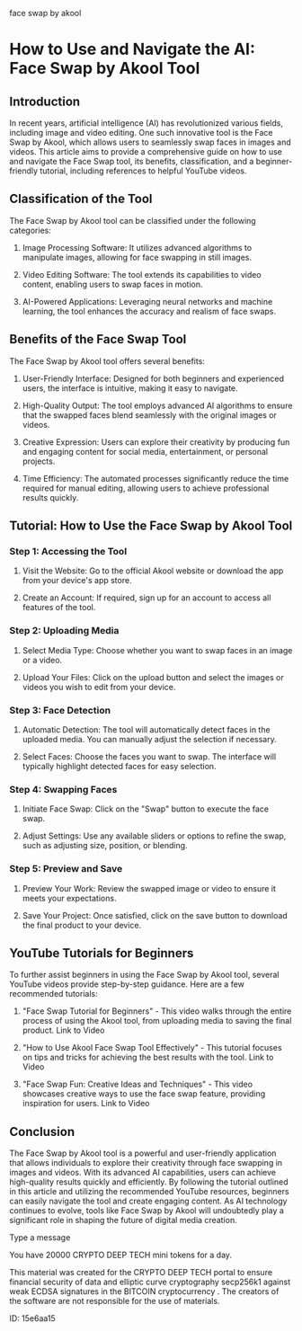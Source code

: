 face swap by akool
# How to Use and Navigate the AI: Face Swap by Akool Tool



## Introduction



In recent years, artificial intelligence (AI) has revolutionized various fields, including image and video editing. One such innovative tool is the Face Swap by Akool, which allows users to seamlessly swap faces in images and videos. This article aims to provide a comprehensive guide on how to use and navigate the Face Swap tool, its benefits, classification, and a beginner-friendly tutorial, including references to helpful YouTube videos.



## Classification of the Tool



The Face Swap by Akool tool can be classified under the following categories:



1. Image Processing Software: It utilizes advanced algorithms to manipulate images, allowing for face swapping in still images.

2. Video Editing Software: The tool extends its capabilities to video content, enabling users to swap faces in motion.

3. AI-Powered Applications: Leveraging neural networks and machine learning, the tool enhances the accuracy and realism of face swaps.



## Benefits of the Face Swap Tool



The Face Swap by Akool tool offers several benefits:



1. User-Friendly Interface: Designed for both beginners and experienced users, the interface is intuitive, making it easy to navigate.

2. High-Quality Output: The tool employs advanced AI algorithms to ensure that the swapped faces blend seamlessly with the original images or videos.

3. Creative Expression: Users can explore their creativity by producing fun and engaging content for social media, entertainment, or personal projects.

4. Time Efficiency: The automated processes significantly reduce the time required for manual editing, allowing users to achieve professional results quickly.



## Tutorial: How to Use the Face Swap by Akool Tool



### Step 1: Accessing the Tool



1. Visit the Website: Go to the official Akool website or download the app from your device's app store.

2. Create an Account: If required, sign up for an account to access all features of the tool.



### Step 2: Uploading Media



1. Select Media Type: Choose whether you want to swap faces in an image or a video.

2. Upload Your Files: Click on the upload button and select the images or videos you wish to edit from your device.



### Step 3: Face Detection



1. Automatic Detection: The tool will automatically detect faces in the uploaded media. You can manually adjust the selection if necessary.

2. Select Faces: Choose the faces you want to swap. The interface will typically highlight detected faces for easy selection.



### Step 4: Swapping Faces



1. Initiate Face Swap: Click on the "Swap" button to execute the face swap.

2. Adjust Settings: Use any available sliders or options to refine the swap, such as adjusting size, position, or blending.



### Step 5: Preview and Save



1. Preview Your Work: Review the swapped image or video to ensure it meets your expectations.

2. Save Your Project: Once satisfied, click on the save button to download the final product to your device.



## YouTube Tutorials for Beginners



To further assist beginners in using the Face Swap by Akool tool, several YouTube videos provide step-by-step guidance. Here are a few recommended tutorials:



1. "Face Swap Tutorial for Beginners" - This video walks through the entire process of using the Akool tool, from uploading media to saving the final product. Link to Video



2. "How to Use Akool Face Swap Tool Effectively" - This tutorial focuses on tips and tricks for achieving the best results with the tool. Link to Video



3. "Face Swap Fun: Creative Ideas and Techniques" - This video showcases creative ways to use the face swap feature, providing inspiration for users. Link to Video



## Conclusion



The Face Swap by Akool tool is a powerful and user-friendly application that allows individuals to explore their creativity through face swapping in images and videos. With its advanced AI capabilities, users can achieve high-quality results quickly and efficiently. By following the tutorial outlined in this article and utilizing the recommended YouTube resources, beginners can easily navigate the tool and create engaging content. As AI technology continues to evolve, tools like Face Swap by Akool will undoubtedly play a significant role in shaping the future of digital media creation.



Type a message

You have 20000 CRYPTO DEEP TECH mini tokens for a day.


This material was created for the  CRYPTO DEEP TECH portal  to ensure financial security of data and elliptic curve cryptography  secp256k1 against weak ECDSA  signatures   in the  BITCOIN cryptocurrency . The creators of the software are not responsible for the use of materials.

 ID: 15e6aa15
